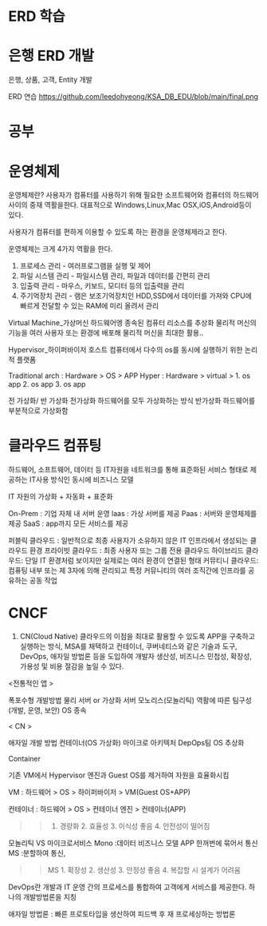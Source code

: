 # ERD 학습

# 은행 ERD 개발

은행, 상품, 고객, Entity 개발

ERD 연습
https://github.com/leedohyeong/KSA_DB_EDU/blob/main/final.png


#  공부 

# 운영체제

운영체제란? 
사용자가 컴퓨터를 사용하기 위해 필요한 소프트웨어와 컴퓨터의 하드웨어 사이의 중재 역활을한다.
대표적으로 Windows,Linux,Mac OSX,iOS,Android등이  있다.

사용자가 컴퓨터를 편하게 이용할 수 있도록 하는 환경을 운영체제라고 한다.

운영체제는 크게 4가지 역활을 한다.

1. 프로세스 관리  - 여러프로그램을 실행 및 제어
2. 파일 시스템 관리 - 파일시스템 관리, 파일과 데이터를 간편히 관리
3. 입출력 관리 - 마우스, 키보드, 모디터 등의 입출력을 관리
4. 주기억장치 관리 - 램은 보조기억장치인 HDD,SSD에서 데이터를 가져와 CPU에 빠르게 전달할 수 있는 RAM에 미리 올려서 관리

Virtual Machine_가상머신
하드웨어엥 종속된 컴퓨터 리소스를 추상화
물리적 머신의 기능을 여러 사용자 또는 환경에 배포해 물리적 머신을 최대한 활용..

Hypervisor_하이퍼바이저
호스트 컴퓨터에서 다수의 os를 동시에 실행하기 위한 논리적 플랫폼

Traditional arch : Hardware > OS > APP
Hyper : Hardware > virtual > 1. os app 2. os app  3. os  app

전 가상화/ 반 가상화
전가상화
하드웨어를 모두 가상화하는 방식
반가상화
하드웨어를 부분적으로 가상화함

# 클라우드 컴퓨팅

하드웨어, 소프트웨어, 데이터 등 IT자원을 네트워크를 통해 표준화된 서비스 형태로 제공하는 IT사용 방식인 동시에 비즈니스 모델

IT 자원의 가상화 + 자동화 + 표준화

On-Prem :  기업 자체 내 서버 운영
laas : 가상 서버를 제공
Paas : 서버와 운영체제를 제공
SaaS : app까지 모든 서비스를 제공

퍼블릭 클라우드 : 일반적으로 최종 사용자가 소유하지 않은 IT 인프라에서 생성되는 클라우드 환경
프라이빗 클라우드 : 최종 사용자 또는  그룹 전용 클라우드 
하이브리드 클라우드: 단일 IT 환경처럼 보이지만 실제로는 여러 환경이 연결된 형태 
커뮤티니 클라우드: 컴퓨팅 내부 또는 제 3자에 의해 관리되고 특정 커뮤니티의 여러 조직간에 인프라를 공유하는 공동 작업

# CNCF

1. CN(Cloud Native)
클라우드의 이점을 최대로 활용할 수 있도록 APP을 구축하고 실행하는 방식, MSA를 채택하고 컨테이너, 쿠버네티스와 같은 기술과 도구, DevOps, 애자일 방법론 등을 도입하여 개발자 생산성, 비즈니스 민첩성, 확장성, 가용성 및 비용 절감을 높일 수 있다.

<전통적인 앱 >

폭포수형 개발방법
물리 서버 or 가상화 서버
모노리스(모놀리틱)
역활에 따른 팀구성(개발, 운영, 보안)
OS 종속

< CN >

애자일 개발 방법
컨테이너(OS 가상화)
마이크로 아키텍처
DepOps팀
OS 추상화

Container 

기존 VM에서 Hypervisor 엔진과 Guest OS를 제거하여 자원을 효율화시킴

VM : 하드웨어 > OS > 하이퍼바이저 > VM(Guest OS+APP)

컨테이너 : 하드웨어 > OS > 컨테이너 엔진 > 컨테이너(APP)

>> 1. 경량화 2.  효율성 3. 이식성 좋음 4. 안전성이 떨어짐

모놀리틱  VS 마이크로서비스 
Mono :데이터  비즈니스 모델  APP 한꺼번에  묶어서 통신 
MS :분할하여 통신, 

>> MS 1. 확장성 2. 생산성 3. 안정성 좋음 4. 복잡할 시 설계가 어려움

DevOps란 개발과 IT 운영 간의 프로세스를 통합하여 고객에게 서비스를 제공한다.  하나의 개발방법론을 지칭

애자일 방법론 :  빠른 프로토타입을 생산하여 피드백 후 재 프로세싱하는 방법론

